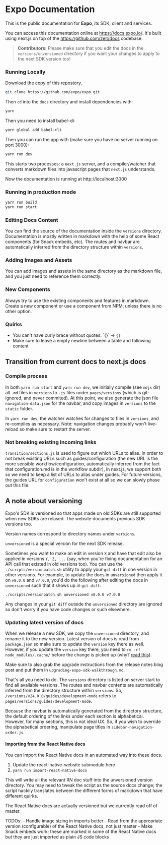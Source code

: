 # Expo Documentation

This is the public documentation for **Expo**, its SDK, client and services.

You can access this documentation online at https://docs.expo.io/. It's built using next.js on top of the https://github.com/zeit/docs codebase.

> **Contributors:** Please make sure that you edit the docs in the `versions/unversioned` directory if you want your changes to apply to the next SDK version too!

### Running Locally

Download the copy of this repostory.

```sh
git clone https://github.com/expo/expo.git
```

Then `cd` into the `docs` directory and install dependencies with:

```sh
yarn
```

Then you need to install babel-cli

```sh
yarn global add babel-cli
```

Then you can run the app with (make sure you have no server running on port 3000):

```sh
yarn run dev
```

This starts two processes: a `next.js` server, and a compiler/watcher that converts markdown files into javascript pages that `next.js` understands.

Now the documentation is running at http://localhost:3000

### Running in production mode

```sh
yarn run build
yarn run start
```

### Editing Docs Content

You can find the source of the documentation inside the `versions` directory. Documentation is mostly written in markdown with the help of some React components (for Snack embeds, etc). The routes and navbar are automatically inferred from the directory structure within `versions`.

### Adding Images and Assets

You can add images and assets in the same directory as the markdown file, and you just need to reference them correctly.

### New Components

Always try to use the existing components and features in markdown. Create a new component or use a component from NPM, unless there is no other option.

### Quirks

* You can't have curly brace without quotes: \`{}\` -> `{}`
* Make sure to leave a empty newline between a table and following content

## Transition from current docs to next.js docs

### Compile process

In both `yarn run start` and `yarn run dev`, we initially compile (see `mdjs` dir) all `.md` files in `versions` to `.js` files under `pages/versions` (which is git-ignored, and never commited). At this point, we also generate the json file `navigation-data.json` for the navbar, and copy images in `versions` to the `static` folder.

In `yarn run dev`, the watcher watches for changes to files in `versions`, and re-compiles as necessary. Note: navigation changes probably won't live-reload so make sure to restart the server.

### Not breaking existing incoming links

`transition/sections.js` is used to figure out which URLs to alias. In order to not break existing URLs such as guides/configuration (the new URL is the more sensible workflow/configuration, automatically inferred from the fact that configuration.md is in the workflow subdir), in next.js, we support both so we need to keep a list of URLs to alias under guides. For future versions, the guides URL for `configuration` won't exist at all so we can slowly phase out this file.

## A note about versioning

Expo's SDK is versioned so that apps made on old SDKs are still supported
when new SDKs are relased. The website documents previous SDK versions too.

Version names correspond to directory names under `versions`.

`unversioned` is a special version for the next SDK release.

Sometimes you want to make an edit in version `X` and have that edit also
be applied in versions `Y, Z, ...` (say, when you're fixing documentation for an
API call that existed in old versions too). You can use the
`./scripts/versionpatch.sh` utility to apply your `git diff` in one version in
other versions. For example, to update the docs in `unversioned` then apply it
on `v8.0.0` and `v7.0.0`, you'd do the following after editing the docs in
`unversioned` such that it shows up in `git diff`:

`./scripts/versionpatch.sh unversioned v8.0.0 v7.0.0`

Any changes in your `git diff` outside the `unversioned` directory are ignored
so don't worry if you have code changes or such elsewhere.

### Updating latest version of docs

When we release a new SDK, we copy the `unversioned` directory, and rename it to the new version. Latest version of docs is read from `package.json` so make sure to update the `version` key there as well. However, if you update the `version` key there, you need to `rm -rf node_modules/.cache/` before the change is picked up (why? [read this](https://github.com/zeit/next.js/blob/4.0.0/examples/with-universal-configuration/README.md#caveats)).

Make sure to also grab the upgrade instructions from the release notes blog post and put them in `upgrading-expo-sdk-walkthrough.md`.

That's all you need to do. The `versions` directory is listed on server start to find all available versions. The routes and navbar contents are automatically inferred from the directory structure within `versions`. So, `/versions/v24.0.0/guides/development-mode` refers to `pages/versions/guides/development-mode`.

Because the navbar is automatically generated from the directory structure, the default ordering of the links under each section is alphabetical. However, for many sections, this is not ideal UX. So, if you wish to override the alphabetical ordering, manipulate page titles in `sidebar-navigation-order.js`.

#### Importing from the React Native docs

You can import the React Native docs in an automated way into these docs.

1. Update the react-native-website submodule here
2. `yarn run import-react-native-docs`

This will write all the relevant RN doc stuff into the unversioned version directory.
You may need to tweak the script as the source docs change; the script hackily translates between the different forms of markdown that have different quirks.

The React Native docs are actually versioned but we currently read off of master.

TODOs:
    - Handle image sizing in imports better
    - Read from the appropriate version (configurable) of the React Native docs, not just master
    - Make Snack embeds work; these are marked in some of the React Native docs but they are just imported as plain JS code blocks
